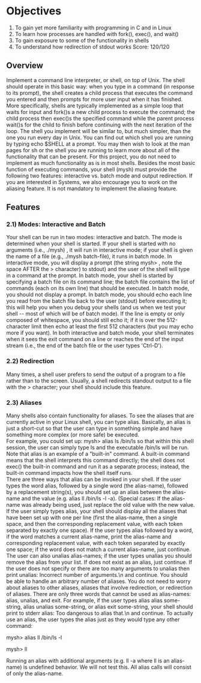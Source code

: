 # Objectives
1.	To gain yet more familiarity with programming in C and in Linux
2.	To learn how processes are handled with fork(), exec(), and wait()
3.	To gain exposure to some of the functionality in shells
4.	To understand how redirection of stdout works
Score: 120/120
## Overview

Implement a command line interpreter, or shell, on top of Unix. The shell should operate in this basic way: when you type in a command (in response to its prompt), the shell creates a child process that executes the command you entered and then prompts for more user input when it has finished.  More specifically, shells are typically implemented as a simple loop that waits for input and fork()s a new child process to execute the command; the child process then exec()s the specified command while the parent process wait()s for the child to finish before continuing with the next iteration of the loop.
The shell you implement will be similar to, but much simpler, than the one you run every day in Unix. You can find out which shell you are running by typing echo $SHELL at a prompt. You may then wish to look at the man pages for sh or the shell you are running to learn more about all of the functionality that can be present. For this project, you do not need to implement as much functionality as is in most shells. 
Besides the most basic function of executing commands, your shell (mysh) must provide the following two features: interactive vs. batch mode and output redirection. If you are interested in Systems, we also encourage you to work on the aliasing feature. It is not mandatory to implement the aliasing feature.  

## Features
### 2.1) Modes: Interactive and Batch
Your shell can be run in two modes: interactive and batch.   The mode is determined when your shell is started.  If your shell is started with no arguments (i.e., ./mysh) , it will run in interactive mode; if your shell is given the name of a file (e.g., ./mysh batch-file), it runs in batch mode.
In interactive mode, you will display a prompt (the string mysh> , note the space AFTER the > character) to stdout) and the user of the shell will type in a command at the prompt.
In batch mode, your shell is started by specifying a batch file on its command line; the batch file contains the list of commands (each on its own line) that should be executed. In batch mode, you should not display a prompt. In batch mode, you should echo each line you read from the batch file back to the user (stdout) before executing it; this will help you when you debug your shells (and us when we test your shell -- most of which will be of batch mode). If the line is empty or only composed of whitespace, you should still echo it; if it is over the 512-character limit then echo at least the first 512 characters (but you may echo more if you want).
In both interactive and batch mode, your shell terminates when it sees the exit command on a line or reaches the end of the input stream (i.e., the end of the batch file or the user types 'Ctrl-D').  
### 2.2) Redirection
Many times, a shell user prefers to send the output of a program to a file rather than to the screen. Usually, a shell redirects standout output to a file with the > character; your shell should include this feature.

### 2.3) Aliases
Many shells also contain functionality for aliases.   To see the aliases that are currently active in your Linux shell, you can type alias.    Basically, an alias is just a short-cut so that the user can type in something simple and have something more complex (or more safe) be executed.  
For example, you could set up:
mysh> alias ls /bin/ls
so that within this shell session, the user can simply type ls and the executable /bin/ls will be run.
Note that alias is an example of a "built-in" command. A built-in command means that the shell interprets this command directly; the shell does not exec() the built-in command and run it as a separate process; instead, the built-in command impacts how the shell itself runs.  
There are three ways that alias can be invoked in your shell. 
If the user types the word alias, followed by a single word (the alias-name), followed by a replacement string(s), you should set up an alias between the alias-name and the value (e.g. alias ll /bin/ls -l -a). (Special cases: If the alias-name was already being used, just replace the old value with the new value.
If the user simply types alias, your shell should display all the aliases that have been set up with one per line (first the alias-name, then a single space, and then the corresponding replacement value, with each token separated by exactly one space).
If the user types alias followed by a word, if the word matches a current alias-name, print the alias-name and corresponding replacement value, with each token separated by exactly one space; if the word does not match a current alias-name, just continue.  
The user can also unalias alias-names; if the user types unalias <alias-name> you should remove the alias from your list. If <alias-name> does not exist as an alias, just continue. If the user does not specify <alias-name> or there are too many arguments to unalias then print unalias: Incorrect number of arguments.\n and continue.
You should be able to handle an arbitrary number of aliases.
You do not need to worry about aliases to other aliases, aliases that involve redirection, or redirection of aliases. There are only three words that cannot be used as alias-names: alias, unalias, and exit.   For example, if the user types alias alias some-string, alias unalias some-string, or alias exit some-string, your shell should print to stderr alias: Too dangerous to alias that.\n and continue.
To actually use an alias, the user types the alias just as they would type any other command:
  
mysh> alias ll /bin/ls -l
  
mysh> ll
  
Running an alias with additional arguments (e.g. ll -a where ll is an alias-name) is undefined behavior. We will not test this. All alias calls will consist of only the alias-name.
